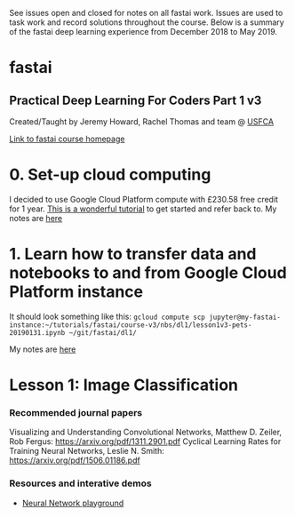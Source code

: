 See issues open and closed for notes on all fastai work. Issues are used to task work and record solutions throughout the course. Below is a summary of the fastai deep learning experience from December 2018 to May 2019. 

# fastai

## Practical Deep Learning For Coders Part 1 v3
Created/Taught by Jeremy Howard, Rachel Thomas and team @ [USFCA](https://www.usfca.edu/data-institute)

[Link to fastai course homepage](https://course.fast.ai/)

# 0. Set-up cloud computing
I decided to use Google Cloud Platform compute with £230.58 free credit for 1 year. [This is a wonderful tutorial](https://course.fast.ai/start_gcp.html) to get started and refer back to. 
My notes are [here](https://github.com/datalass1/fastai/issues/18)

# 1. Learn how to transfer data and notebooks to and from Google Cloud Platform instance
It should look something like this: `gcloud compute scp jupyter@my-fastai-instance:~/tutorials/fastai/course-v3/nbs/dl1/lesson1v3-pets-20190131.ipynb ~/git/fastai/dl1/`

My notes are [here](https://github.com/datalass1/fastai/issues/20)

# Lesson 1: Image Classification










### Recommended journal papers
Visualizing and Understanding Convolutional Networks, Matthew D. Zeiler, Rob Fergus: https://arxiv.org/pdf/1311.2901.pdf
Cyclical Learning Rates for Training Neural Networks, Leslie N. Smith: https://arxiv.org/pdf/1506.01186.pdf

### Resources and interative demos
- [Neural Network playground](http://playground.tensorflow.org/#activation=tanh&batchSize=10&dataset=circle&regDataset=reg-gauss&learningRate=0.03&regularizationRate=0&noise=0&networkShape=4,2&seed=0.44189&showTestData=false&discretize=false&percTrainData=50&x=true&y=true&xTimesY=false&xSquared=false&ySquared=false&cosX=false&sinX=false&cosY=false&sinY=false&collectStats=false&problem=regression&initZero=false&hideText=false)
